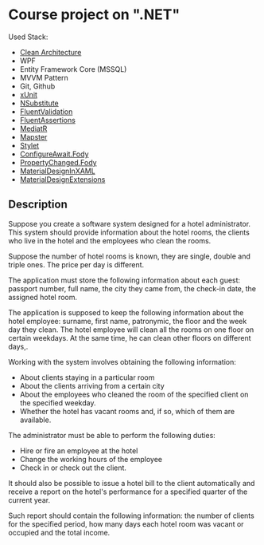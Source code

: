 # Course project on ".NET"

Used Stack:

- [Clean Architecture](https://github.com/jasontaylordev/CleanArchitecture)
- WPF
- Entity Framework Core (MSSQL)
- MVVM Pattern
- Git, Github
- [xUnit](https://github.com/xunit/xunit)
- [NSubstitute](https://github.com/nsubstitute/NSubstitute)
- [FluentValidation](https://github.com/FluentValidation/FluentValidation)
- [FluentAssertions](https://github.com/fluentassertions/fluentassertions)
- [MediatR](https://github.com/jbogard/MediatR)
- [Mapster](https://github.com/MapsterMapper/Mapster)
- [Stylet](https://github.com/canton7/Stylet)
- [ConfigureAwait.Fody](https://github.com/Fody/ConfigureAwait)
- [PropertyChanged.Fody](https://github.com/Fody/PropertyChanged)
- [MaterialDesignInXAML](https://github.com/MaterialDesignInXAML/MaterialDesignInXamlToolkit)
- [MaterialDesignExtensions](https://github.com/spiegelp/MaterialDesignExtensions)

## Description

Suppose you create a software system designed for a hotel administrator. This system should provide information about the hotel rooms, the
clients who live in the hotel and the employees who clean the rooms.

Suppose the number of hotel rooms is known, they are single, double and triple ones. The price per day is different.

The application must store the following information about each guest: passport number, full name, the city they came from, the check-in
date, the assigned hotel room.

The application is supposed to keep the following information about the hotel employee: surname, first name, patronymic, the floor and the
week day they clean. The hotel employee will clean all the rooms on one floor on certain weekdays. At the same time, he can clean other
floors on different days,.

Working with the system involves obtaining the following information:

- About clients staying in a particular room
- About the clients arriving from a certain city
- About the employees who cleaned the room of the specified client on the specified weekday.
- Whether the hotel has vacant rooms and, if so, which of them are available.

The administrator must be able to perform the following duties:

- Hire or fire an employee at the hotel
- Change the working hours of the employee
- Check in or check out the client.

It should also be possible to issue a hotel bill to the client automatically and receive a report on the hotel's performance for a specified
quarter of the current year.

Such report should contain the following information: the number of clients for the specified period, how many days each hotel room was
vacant or occupied and the total income.
